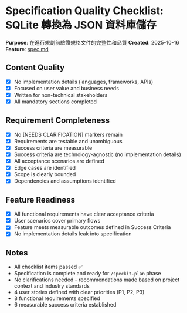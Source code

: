 # Specification Quality Checklist: SQLite 轉換為 JSON 資料庫儲存

**Purpose**: 在進行規劃前驗證規格文件的完整性和品質
**Created**: 2025-10-16  
**Feature**: [spec.md](./spec.md)

## Content Quality

- [x] No implementation details (languages, frameworks, APIs)
- [x] Focused on user value and business needs
- [x] Written for non-technical stakeholders
- [x] All mandatory sections completed

## Requirement Completeness

- [x] No [NEEDS CLARIFICATION] markers remain
- [x] Requirements are testable and unambiguous
- [x] Success criteria are measurable
- [x] Success criteria are technology-agnostic (no implementation details)
- [x] All acceptance scenarios are defined
- [x] Edge cases are identified
- [x] Scope is clearly bounded
- [x] Dependencies and assumptions identified

## Feature Readiness

- [x] All functional requirements have clear acceptance criteria
- [x] User scenarios cover primary flows
- [x] Feature meets measurable outcomes defined in Success Criteria
- [x] No implementation details leak into specification

## Notes

- All checklist items passed ✅
- Specification is complete and ready for `/speckit.plan` phase
- No clarifications needed - recommendations made based on project context and industry standards
- 4 user stories defined with clear priorities (P1, P2, P3)
- 8 functional requirements specified
- 6 measurable success criteria established

